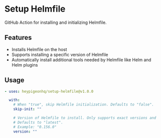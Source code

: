 # Setup Helmfile

GitHub Action for installing and initializing Helmfile.

## Features

- Installs Helmfile on the host
- Supports installing a specific version of Helmfile
- Automatically install additional tools needed by Helmfile like Helm and Helm
  plugins

## Usage

```yaml
- uses: heypigeonhq/setup-helmfile@v1.0.0

  with:
    # When "true", skip Helmfile initialization. Defaults to "false".
    skip-init: ""

    # Version of Helmfile to install. Only supports exact versions and "latest".
    # Defaults to "latest".
    # Example: "0.156.0"
    version: ""
```
